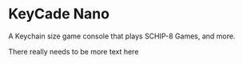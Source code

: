 KeyCade Nano
============

A Keychain size game console that plays SCHIP-8 Games, and more.

There really needs to be more text here